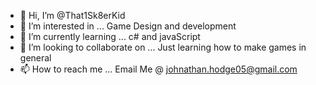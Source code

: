 - 👋 Hi, I’m @That1Sk8erKid
- 👀 I’m interested in ... Game Design and development 
- 🌱 I’m currently learning ... c# and javaScript
- 💞️ I’m looking to collaborate on ... Just learning how to make games in general 
- 📫 How to reach me ... Email Me @ johnathan.hodge05@gmail.com 

<!---
That1Sk8erKid/That1Sk8erKid is a ✨ special ✨ repository because its `README.md` (this file) appears on your GitHub profile.
You can click the Preview link to take a look at your changes.
--->
